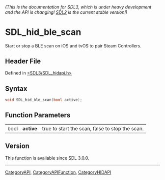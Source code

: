 ###### (This is the documentation for SDL3, which is under heavy development and the API is changing! [SDL2](https://wiki.libsdl.org/SDL2/) is the current stable version!)
# SDL_hid_ble_scan

Start or stop a BLE scan on iOS and tvOS to pair Steam Controllers.

## Header File

Defined in [<SDL3/SDL_hidapi.h>](https://github.com/libsdl-org/SDL/blob/main/include/SDL3/SDL_hidapi.h)

## Syntax

```c
void SDL_hid_ble_scan(bool active);
```

## Function Parameters

|      |            |                                                 |
| ---- | ---------- | ----------------------------------------------- |
| bool | **active** | true to start the scan, false to stop the scan. |

## Version

This function is available since SDL 3.0.0.

----
[CategoryAPI](CategoryAPI), [CategoryAPIFunction](CategoryAPIFunction), [CategoryHIDAPI](CategoryHIDAPI)

